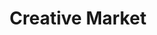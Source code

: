 ---
facebook: https://facebook.com/crtvmrkt
git: https://github.com/muicss/loadjs
googleplus: http://plus.google.com/108290068148911467527
logohandle: creativemarket
pinterest: http://pinterest.com/creativemarket
sort: creativemarket
title: Creative Market
twitter: https://x.com/creativemarket
website: https://creativemarket.com/
---